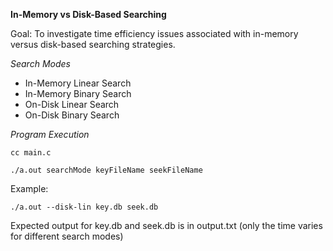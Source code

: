 **In-Memory vs Disk-Based Searching**

Goal: To investigate time efficiency issues associated with in-memory versus disk-based searching strategies.

*Search Modes*
- In-Memory Linear Search
- In-Memory Binary Search
- On-Disk Linear Search
- On-Disk Binary Search

*Program Execution*

`
cc main.c
`

`
./a.out searchMode keyFileName seekFileName
`

Example: 

`./a.out --disk-lin key.db seek.db`

Expected output for key.db and seek.db is in output.txt (only the time varies for different search modes)